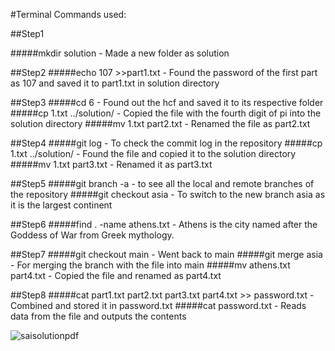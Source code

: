#Terminal Commands used:

##Step1

#####mkdir solution - Made a new folder as solution

##Step2
#####echo 107 >>part1.txt - Found the password of the first part as 107 and saved it to part1.txt in solution directory

##Step3
#####cd 6 - Found out the hcf and saved it to its respective folder
#####cp 1.txt ../solution/ - Copied the file with the fourth digit of pi into the solution directory
#####mv 1.txt part2.txt - Renamed the file as part2.txt

##Step4
#####git log - To check the commit log in the repository
#####cp 1.txt ../solution/ - Found the file and copied it to the solution directory
#####mv 1.txt part3.txt - Renamed it as part3.txt

##Step5
#####git branch -a - to see all the local and remote branches of the repository
#####git checkout asia - To switch to the new branch asia as it is the largest continent

##Step6
#####find . -name athens.txt - Athens is the city named after the Goddess of War from Greek mythology.

##Step7
#####git checkout main - Went back to main
#####git merge asia - For merging the branch with the file into main
#####mv athens.txt part4.txt - Copied the file and renamed as part4.txt

##Step8
#####cat part1.txt part2.txt part3.txt part4.txt >> password.txt - Combined and stored it in password.txt
#####cat password.txt -  Reads data from the file and outputs the contents

![saisolutionpdf](https://user-images.githubusercontent.com/116486234/201688332-449cd6af-2513-4782-89b5-37e07da362ef.png)

